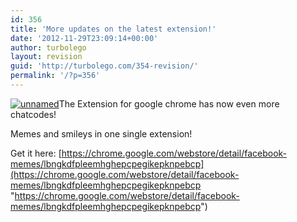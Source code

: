 ```yaml
---
id: 356
title: 'More updates on the latest extension!'
date: '2012-11-29T23:09:14+00:00'
author: turbolego
layout: revision
guid: 'http://turbolego.com/354-revision/'
permalink: '/?p=356'
---
```


[![](https://turbolego.com/wp-content/uploads/2012/11/unnamed.jpg "unnamed")](https://turbolego.com/wp-content/uploads/2012/11/unnamed.jpg)The Extension for google chrome has now even more chatcodes!

Memes and smileys in one single extension!

Get it here: [https://chrome.google.com/webstore/detail/facebook-memes/lbngkdfpleemhghepcpegikepknpebcp](https://chrome.google.com/webstore/detail/facebook-memes/lbngkdfpleemhghepcpegikepknpebcp "https://chrome.google.com/webstore/detail/facebook-memes/lbngkdfpleemhghepcpegikepknpebcp")
